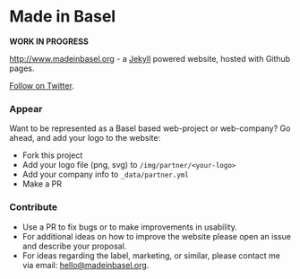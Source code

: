 Made in Basel
=====================

__WORK IN PROGRESS__

http://www.madeinbasel.org - a [Jekyll](http://jekyllrb.com/) powered website, hosted with Github pages.

[Follow on Twitter](https://twitter.com/MadeInBasel).

### Appear

Want to be represented as a Basel based web-project or web-company? Go ahead, and add your logo to the website:

- Fork this project
- Add your logo file (png, svg) to `/img/partner/<your-logo>`
- Add your company info to `_data/partner.yml`
- Make a PR

### Contribute

- Use a PR to fix bugs or to make improvements in usability.
- For additional ideas on how to improve the website please open an issue and describe your proposal.
- For ideas regarding the label, marketing, or similar, please contact me via email: hello@madeinbasel.org.

